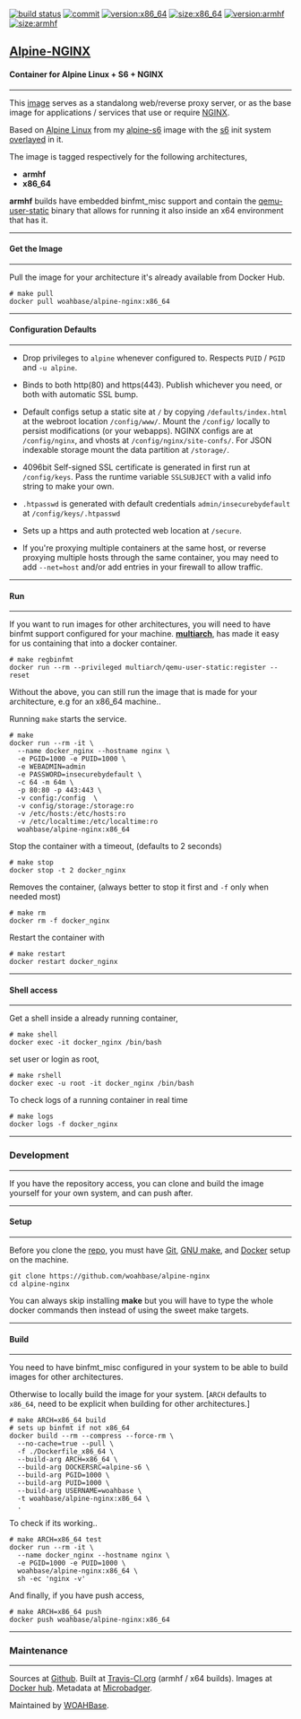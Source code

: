 [![build status][251]][232] [![commit][255]][231] [![version:x86_64][256]][235] [![size:x86_64][257]][235] [![version:armhf][258]][236] [![size:armhf][259]][236]

## [Alpine-NGINX][234]
#### Container for Alpine Linux + S6 + NGINX
---

This [image][233] serves as a standalong web/reverse proxy server,
or as the base image for applications / services that use or
require [NGINX][135].

Based on [Alpine Linux][131] from my [alpine-s6][132] image with
the [s6][133] init system [overlayed][134] in it.

The image is tagged respectively for the following architectures,
* **armhf**
* **x86_64**

**armhf** builds have embedded binfmt_misc support and contain the
[qemu-user-static][105] binary that allows for running it also inside
an x64 environment that has it.

---
#### Get the Image
---

Pull the image for your architecture it's already available from
Docker Hub.

```
# make pull
docker pull woahbase/alpine-nginx:x86_64
```

---
#### Configuration Defaults
---

* Drop privileges to `alpine` whenever configured to. Respects
  `PUID` / `PGID` and `-u alpine`.

* Binds to both http(80) and https(443). Publish whichever you
  need, or both with automatic SSL bump.

* Default configs setup a static site at `/` by copying
  `/defaults/index.html` at the webroot location `/config/www/`.
  Mount the `/config/` locally to persist modifications (or your
  webapps). NGINX configs are at `/config/nginx`, and vhosts at
  `/config/nginx/site-confs/`. For JSON indexable storage mount
  the data partition at `/storage/`.

* 4096bit Self-signed SSL certificate is generated in first run at
  `/config/keys`. Pass the runtime variable `SSLSUBJECT` with
  a valid info string to make your own.

* `.htpasswd` is generated with default credentials
  `admin/insecurebydefault` at `/config/keys/.htpasswd`

* Sets up a https and auth protected web location at `/secure`.

* If you're proxying multiple containers at the same host, or
  reverse proxying multiple hosts through the same container, you
  may need to add `--net=host` and/or add entries in your firewall
  to allow traffic.

---
#### Run
---

If you want to run images for other architectures, you will need
to have binfmt support configured for your machine. [**multiarch**][104],
has made it easy for us containing that into a docker container.

```
# make regbinfmt
docker run --rm --privileged multiarch/qemu-user-static:register --reset
```

Without the above, you can still run the image that is made for your
architecture, e.g for an x86_64 machine..

Running `make` starts the service.

```
# make
docker run --rm -it \
  --name docker_nginx --hostname nginx \
  -e PGID=1000 -e PUID=1000 \
  -e WEBADMIN=admin
  -e PASSWORD=insecurebydefault \
  -c 64 -m 64m \
  -p 80:80 -p 443:443 \
  -v config:/config  \
  -v config/storage:/storage:ro
  -v /etc/hosts:/etc/hosts:ro
  -v /etc/localtime:/etc/localtime:ro
  woahbase/alpine-nginx:x86_64
```

Stop the container with a timeout, (defaults to 2 seconds)

```
# make stop
docker stop -t 2 docker_nginx
```

Removes the container, (always better to stop it first and `-f`
only when needed most)

```
# make rm
docker rm -f docker_nginx
```

Restart the container with

```
# make restart
docker restart docker_nginx
```

---
#### Shell access
---

Get a shell inside a already running container,

```
# make shell
docker exec -it docker_nginx /bin/bash
```

set user or login as root,

```
# make rshell
docker exec -u root -it docker_nginx /bin/bash
```

To check logs of a running container in real time

```
# make logs
docker logs -f docker_nginx
```

---
### Development
---

If you have the repository access, you can clone and
build the image yourself for your own system, and can push after.

---
#### Setup
---

Before you clone the [repo][231], you must have [Git][101], [GNU make][102],
and [Docker][103] setup on the machine.

```
git clone https://github.com/woahbase/alpine-nginx
cd alpine-nginx
```
You can always skip installing **make** but you will have to
type the whole docker commands then instead of using the sweet
make targets.

---
#### Build
---

You need to have binfmt_misc configured in your system to be able
to build images for other architectures.

Otherwise to locally build the image for your system.
[`ARCH` defaults to `x86_64`, need to be explicit when building
for other architectures.]

```
# make ARCH=x86_64 build
# sets up binfmt if not x86_64
docker build --rm --compress --force-rm \
  --no-cache=true --pull \
  -f ./Dockerfile_x86_64 \
  --build-arg ARCH=x86_64 \
  --build-arg DOCKERSRC=alpine-s6 \
  --build-arg PGID=1000 \
  --build-arg PUID=1000 \
  --build-arg USERNAME=woahbase \
  -t woahbase/alpine-nginx:x86_64 \
  .
```

To check if its working..

```
# make ARCH=x86_64 test
docker run --rm -it \
  --name docker_nginx --hostname nginx \
  -e PGID=1000 -e PUID=1000 \
  woahbase/alpine-nginx:x86_64 \
  sh -ec 'nginx -v'
```

And finally, if you have push access,

```
# make ARCH=x86_64 push
docker push woahbase/alpine-nginx:x86_64
```

---
### Maintenance
---

Sources at [Github][106]. Built at [Travis-CI.org][107] (armhf / x64 builds). Images at [Docker hub][108]. Metadata at [Microbadger][109].

Maintained by [WOAHBase][204].

[101]: https://git-scm.com
[102]: https://www.gnu.org/software/make/
[103]: https://www.docker.com
[104]: https://hub.docker.com/r/multiarch/qemu-user-static/
[105]: https://github.com/multiarch/qemu-user-static/releases/
[106]: https://github.com/
[107]: https://travis-ci.org/
[108]: https://hub.docker.com/
[109]: https://microbadger.com/

[131]: https://alpinelinux.org/
[132]: https://hub.docker.com/r/woahbase/alpine-s6
[133]: https://skarnet.org/software/s6/
[134]: https://github.com/just-containers/s6-overlay
[135]: https://nginx.org

[201]: https://github.com/woahbase
[202]: https://travis-ci.org/woahbase/
[203]: https://hub.docker.com/u/woahbase
[204]: https://woahbase.online/

[231]: https://github.com/woahbase/alpine-nginx
[232]: https://travis-ci.org/woahbase/alpine-nginx
[233]: https://hub.docker.com/r/woahbase/alpine-nginx
[234]: https://woahbase.online/#/images/alpine-nginx
[235]: https://microbadger.com/images/woahbase/alpine-nginx:x86_64
[236]: https://microbadger.com/images/woahbase/alpine-nginx:armhf

[251]: https://travis-ci.org/woahbase/alpine-nginx.svg?branch=master

[255]: https://images.microbadger.com/badges/commit/woahbase/alpine-nginx.svg

[256]: https://images.microbadger.com/badges/version/woahbase/alpine-nginx:x86_64.svg
[257]: https://images.microbadger.com/badges/image/woahbase/alpine-nginx:x86_64.svg

[258]: https://images.microbadger.com/badges/version/woahbase/alpine-nginx:armhf.svg
[259]: https://images.microbadger.com/badges/image/woahbase/alpine-nginx:armhf.svg
